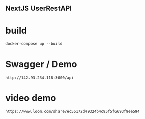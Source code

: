 ## NextJS UserRestAPI

# build
```
docker-compose up --build
```

# Swagger / Demo
```
http://142.93.234.118:3000/api
```

# video demo
```
https://www.loom.com/share/ec55172d49324b4c95f5f6693f9ee594
```
